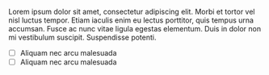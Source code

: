 Lorem ipsum dolor sit amet, consectetur adipiscing elit. Morbi et tortor vel nisl luctus tempor. Etiam iaculis enim eu lectus porttitor, quis tempus urna accumsan. Fusce ac nunc vitae ligula egestas elementum. Duis in dolor non mi vestibulum suscipit. Suspendisse potenti.

- [ ] Aliquam nec arcu malesuada
- [ ] Aliquam nec arcu malesuada